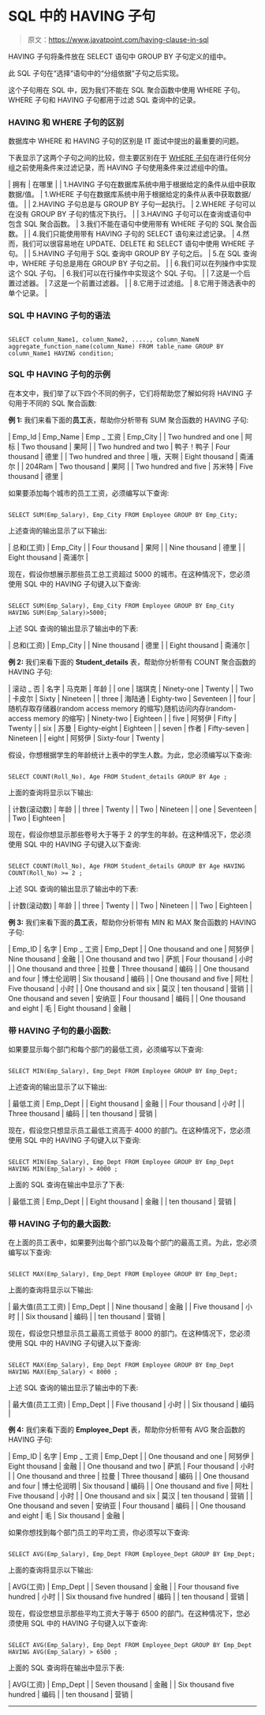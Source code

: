 # SQL 中的 HAVING 子句

> 原文：<https://www.javatpoint.com/having-clause-in-sql>

HAVING 子句将条件放在 SELECT 语句中 GROUP BY 子句定义的组中。

此 SQL 子句在“选择”语句中的“分组依据”子句之后实现。

这个子句用在 SQL 中，因为我们不能在 SQL 聚合函数中使用 WHERE 子句。WHERE 子句和 HAVING 子句都用于过滤 SQL 查询中的记录。

### HAVING 和 WHERE 子句的区别

数据库中 WHERE 和 HAVING 子句的区别是 IT 面试中提出的最重要的问题。

下表显示了这两个子句之间的比较，但主要区别在于 [WHERE 子句](https://www.javatpoint.com/sql-where)在进行任何分组之前使用条件来过滤记录，而 HAVING 子句使用条件来过滤组中的值。

| 拥有 | 在哪里 |
| 1.HAVING 子句在数据库系统中用于根据给定的条件从组中获取数据/值。 | 1.WHERE 子句在数据库系统中用于根据给定的条件从表中获取数据/值。 |
| 2.HAVING 子句总是与 GROUP BY 子句一起执行。 | 2.WHERE 子句可以在没有 GROUP BY 子句的情况下执行。 |
| 3.HAVING 子句可以在查询或语句中包含 SQL 聚合函数。 | 3.我们不能在语句中使用带有 WHERE 子句的 SQL 聚合函数。 |
| 4.我们只能使用带有 HAVING 子句的 SELECT 语句来过滤记录。 | 4.然而，我们可以很容易地在 UPDATE、DELETE 和 SELECT 语句中使用 WHERE 子句。 |
| 5.HAVING 子句用于 SQL 查询中 GROUP BY 子句之后。 | 5.在 SQL 查询中，WHERE 子句总是用在 GROUP BY 子句之前。 |
| 6.我们可以在列操作中实现这个 SQL 子句。 | 6.我们可以在行操作中实现这个 SQL 子句。 |
| 7.这是一个后置过滤器。 | 7.这是一个前置过滤器。 |
| 8.它用于过滤组。 | 8.它用于筛选表中的单个记录。 |

### SQL 中 HAVING 子句的语法

```

SELECT column_Name1, column_Name2, ....., column_NameN aggregate_function_name(column_Name) FROM table_name GROUP BY column_Name1 HAVING condition;

```

### SQL 中 HAVING 子句的示例

在本文中，我们举了以下四个不同的例子，它们将帮助您了解如何将 HAVING 子句用于不同的 SQL 聚合函数:

**例 1:** 我们来看下面的**员工**表，帮助你分析带有 SUM 聚合函数的 HAVING 子句:

| Emp_Id | Emp_Name | Emp _ 工资 | Emp_City |
| Two hundred and one | 阿标 | Two thousand | 果阿 |
| Two hundred and two | 鸭子！鸭子 | Four thousand | 德里 |
| Two hundred and three | 哦，天啊 | Eight thousand | 斋浦尔 |
| 204Ram | Two thousand | 果阿 |
| Two hundred and five | 苏米特 | Five thousand | 德里 |

如果要添加每个城市的员工工资，必须编写以下查询:

```

SELECT SUM(Emp_Salary), Emp_City FROM Employee GROUP BY Emp_City;

```

上述查询的输出显示了以下输出:

| 总和(工资) | Emp_City |
| Four thousand | 果阿 |
| Nine thousand | 德里 |
| Eight thousand | 斋浦尔 |

现在，假设你想展示那些员工总工资超过 5000 的城市。在这种情况下，您必须使用 SQL 中的 HAVING 子句键入以下查询:

```

SELECT SUM(Emp_Salary), Emp_City FROM Employee GROUP BY Emp_City HAVING SUM(Emp_Salary)>5000;

```

上述 SQL 查询的输出显示了输出中的下表:

| 总和(工资) | Emp_City |
| Nine thousand | 德里 |
| Eight thousand | 斋浦尔 |

**例 2:** 我们来看下面的 **Student_details** 表，帮助你分析带有 COUNT 聚合函数的 HAVING 子句:

| 滚动 _ 否 | 名字 | 马克斯 | 年龄 |
| one | 瑞琪克 | Ninety-one | Twenty |
| Two | 卡皮尔 | Sixty | Nineteen |
| three | 海陆通 | Eighty-two | Seventeen |
| four | 随机存取存储器(random access memory 的缩写)ˌ随机访问内存(random-access memory 的缩写) | Ninety-two | Eighteen |
| five | 阿努伊 | Fifty | Twenty |
| six | 苏曼 | Eighty-eight | Eighteen |
| seven | 作者 | Fifty-seven | Nineteen |
| eight | 阿努伊 | Sixty-four | Twenty |

假设，你想根据学生的年龄统计上表中的学生人数。为此，您必须编写以下查询:

```

SELECT COUNT(Roll_No), Age FROM Student_details GROUP BY Age ;

```

上面的查询将显示以下输出:

| 计数(滚动数) | 年龄 |
| three | Twenty |
| Two | Nineteen |
| one | Seventeen |
| Two | Eighteen |

现在，假设你想显示那些卷号大于等于 2 的学生的年龄。在这种情况下，您必须使用 SQL 中的 HAVING 子句键入以下查询:

```

SELECT COUNT(Roll_No), Age FROM Student_details GROUP BY Age HAVING COUNT(Roll_No) >= 2 ;

```

上述 SQL 查询的输出显示了输出中的下表:

| 计数(滚动数) | 年龄 |
| three | Twenty |
| Two | Nineteen |
| Two | Eighteen |

**例 3:** 我们来看下面的**员工**表，帮助你分析带有 MIN 和 MAX 聚合函数的 HAVING 子句:

| Emp_ID | 名字 | Emp _ 工资 | Emp_Dept |
| One thousand and one | 阿努伊 | Nine thousand | 金融 |
| One thousand and two | 萨凯 | Four thousand | 小时 |
| One thousand and three | 拉曼 | Three thousand | 编码 |
| One thousand and four | 博士伦润明 | Six thousand | 编码 |
| One thousand and five | 阿杜 | Five thousand | 小时 |
| One thousand and six | 莫汉 | ten thousand | 营销 |
| One thousand and seven | 安纳亚 | Four thousand | 编码 |
| One thousand and eight | 毛 | Eight thousand | 金融 |

### 带 HAVING 子句的最小函数:

如果要显示每个部门和每个部门的最低工资，必须编写以下查询:

```

SELECT MIN(Emp_Salary), Emp_Dept FROM Employee GROUP BY Emp_Dept;

```

上述查询的输出显示了以下输出:

| 最低工资 | Emp_Dept |
| Eight thousand | 金融 |
| Four thousand | 小时 |
| Three thousand | 编码 |
| ten thousand | 营销 |

现在，假设您只想显示员工最低工资高于 4000 的部门。在这种情况下，您必须使用 SQL 中的 HAVING 子句键入以下查询:

```

SELECT MIN(Emp_Salary), Emp_Dept FROM Employee GROUP BY Emp_Dept HAVING MIN(Emp_Salary) > 4000 ;

```

上面的 SQL 查询在输出中显示了下表:

| 最低工资 | Emp_Dept |
| Eight thousand | 金融 |
| ten thousand | 营销 |

### 带 HAVING 子句的最大函数:

在上面的员工表中，如果要列出每个部门以及每个部门的最高工资。为此，您必须编写以下查询:

```

SELECT MAX(Emp_Salary), Emp_Dept FROM Employee GROUP BY Emp_Dept;

```

上面的查询将显示以下输出:

| 最大值(员工工资) | Emp_Dept |
| Nine thousand | 金融 |
| Five thousand | 小时 |
| Six thousand | 编码 |
| ten thousand | 营销 |

现在，假设您只想显示员工最高工资低于 8000 的部门。在这种情况下，您必须使用 SQL 中的 HAVING 子句键入以下查询:

```

SELECT MAX(Emp_Salary), Emp_Dept FROM Employee GROUP BY Emp_Dept HAVING MAX(Emp_Salary) < 8000 ;

```

上述 SQL 查询的输出显示了输出中的下表:

| 最大值(员工工资) | Emp_Dept |
| Five thousand | 小时 |
| Six thousand | 编码 |

**例 4:** 我们来看下面的 **Employee_Dept** 表，帮助你分析带有 AVG 聚合函数的 HAVING 子句:

| Emp_ID | 名字 | Emp _ 工资 | Emp_Dept |
| One thousand and one | 阿努伊 | Eight thousand | 金融 |
| One thousand and two | 萨凯 | Four thousand | 小时 |
| One thousand and three | 拉曼 | Three thousand | 编码 |
| One thousand and four | 博士伦润明 | Six thousand | 编码 |
| One thousand and five | 阿杜 | Five thousand | 小时 |
| One thousand and six | 莫汉 | ten thousand | 营销 |
| One thousand and seven | 安纳亚 | Four thousand | 编码 |
| One thousand and eight | 毛 | Six thousand | 金融 |

如果你想找到每个部门员工的平均工资，你必须写以下查询:

```

SELECT AVG(Emp_Salary), Emp_Dept FROM Employee_Dept GROUP BY Emp_Dept;

```

上面的查询将显示以下输出:

| AVG(工资) | Emp_Dept |
| Seven thousand | 金融 |
| Four thousand five hundred | 小时 |
| Six thousand five hundred | 编码 |
| ten thousand | 营销 |

现在，假设您想显示那些平均工资大于等于 6500 的部门。在这种情况下，您必须使用 SQL 中的 HAVING 子句键入以下查询:

```

SELECT AVG(Emp_Salary), Emp_Dept FROM Employee_Dept GROUP BY Emp_Dept HAVING AVG(Emp_Salary) > 6500 ;

```

上面的 SQL 查询将在输出中显示下表:

| AVG(工资) | Emp_Dept |
| Seven thousand | 金融 |
| Six thousand five hundred | 编码 |
| ten thousand | 营销 |

* * *